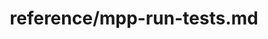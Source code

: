 ---
title: reference/mpp-run-tests.md
showAuthorInfo: false
redirect_path: https://kotlinlang.org/docs/mpp-run-tests.html
---